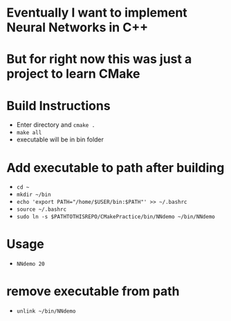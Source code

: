 # Eventually I want to implement Neural Networks in C++
# But for right now this was just a project to learn CMake

# Build Instructions
* Enter directory and `cmake .`
* `make all`
* executable will be in bin folder

# Add executable to path after building

* `cd ~`
* `mkdir ~/bin`
* `echo 'export PATH="/home/$USER/bin:$PATH"' >> ~/.bashrc`
* `source ~/.bashrc`
* `sudo ln -s $PATHTOTHISREPO/CMakePractice/bin/NNdemo ~/bin/NNdemo`

# Usage
* `NNdemo 20`

# remove executable from path
* `unlink ~/bin/NNdemo`
